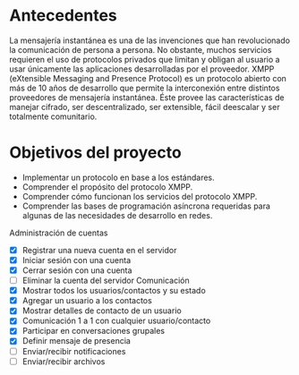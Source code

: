 # Antecedentes
La mensajería instantánea es una de las invenciones que han revolucionado la comunicación de persona a persona. No obstante, muchos servicios requieren el uso de protocolos privados que limitan y obligan al usuario a usar únicamente las aplicaciones desarrolladas por el proveedor. XMPP (eXtensible Messaging and Presence Protocol) es un protocolo abierto con más de 10 años de desarrollo que permite la interconexión entre distintos proveedores de mensajería instantánea. Éste provee las características de manejar cifrado, ser descentralizado, ser extensible, fácil deescalar y ser totalmente comunitario.

# Objetivos del proyecto
- Implementar un protocolo en base a los estándares.
- Comprender el propósito del protocolo XMPP.
- Comprender cómo funcionan los servicios del protocolo XMPP.
- Comprender las bases de programación asíncrona requeridas para algunas de las necesidades de desarrollo en redes.

Administración de cuentas
- [x] Registrar una nueva cuenta en el servidor
- [x] Iniciar sesión con una cuenta
- [x] Cerrar sesión con una cuenta
- [ ] Eliminar la cuenta del servidor
Comunicación
- [x] Mostrar todos los usuarios/contactos y su estado
- [x] Agregar un usuario a los contactos
- [x] Mostrar detalles de contacto de un usuario
- [x] Comunicación 1 a 1 con cualquier usuario/contacto
- [x] Participar en conversaciones grupales
- [x] Definir mensaje de presencia
- [ ] Enviar/recibir notificaciones
- [ ] Enviar/recibir archivos
